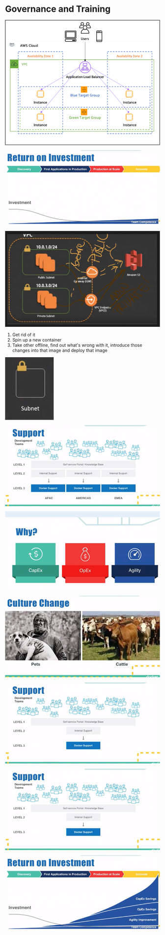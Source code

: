 # Governance and Training



![](../../.gitbook/assets/image%20%282%29.png)

![](../../.gitbook/assets/image%20%2826%29.png)

![Do NOT patch/troubleshoot containers](../../.gitbook/assets/image%20%2851%29.png)

1. Get rid of it
2. Spin up a new container
3. Take other offline, find out what's wrong with it, introduce those changes into that image and deploy that image

![when add containerization will add a new step](../../.gitbook/assets/image%20%2850%29.png)

![](../../.gitbook/assets/image%20%2821%29.png)

![](../../.gitbook/assets/image%20%2841%29.png)

![](../../.gitbook/assets/image%20%2820%29.png)

![](../../.gitbook/assets/image%20%2816%29.png)

![](../../.gitbook/assets/image%20%2849%29.png)

![](../../.gitbook/assets/image%20%2810%29.png)


